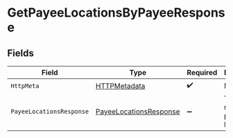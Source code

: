 # GetPayeeLocationsByPayeeResponse


## Fields

| Field                                                                       | Type                                                                        | Required                                                                    | Description                                                                 |
| --------------------------------------------------------------------------- | --------------------------------------------------------------------------- | --------------------------------------------------------------------------- | --------------------------------------------------------------------------- |
| `HttpMeta`                                                                  | [HTTPMetadata](../../Models/Components/HTTPMetadata.md)                     | :heavy_check_mark:                                                          | N/A                                                                         |
| `PayeeLocationsResponse`                                                    | [PayeeLocationsResponse](../../Models/Components/PayeeLocationsResponse.md) | :heavy_minus_sign:                                                          | The list of requested payee locations                                       |